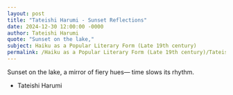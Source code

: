 ```yaml
---
layout: post
title: "Tateishi Harumi - Sunset Reflections"
date: 2024-12-30 12:00:00 -0000
author: Tateishi Harumi
quote: "Sunset on the lake,"
subject: Haiku as a Popular Literary Form (Late 19th century)
permalink: /Haiku as a Popular Literary Form (Late 19th century)/Tateishi Harumi/Tateishi Harumi - Sunset Reflections
---
```


Sunset on the lake,
a mirror of fiery hues—
time slows its rhythm.

- Tateishi Harumi
